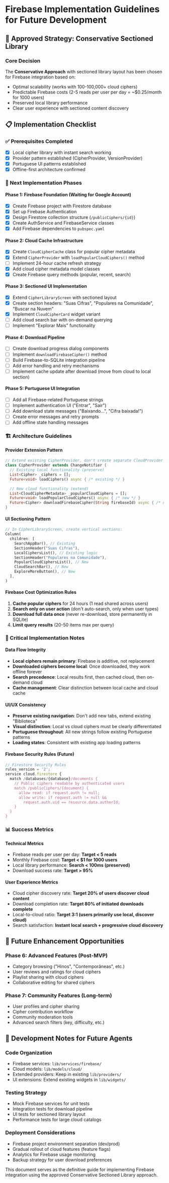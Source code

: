 # Firebase Implementation Guidelines for Future Development

## 🎯 Approved Strategy: Conservative Sectioned Library

### Core Decision
The **Conservative Approach** with sectioned library layout has been chosen for Firebase integration based on:
- Optimal scalability (works with 100-100,000+ cloud ciphers)
- Predictable Firebase costs (2-5 reads per user per day = ~$0.25/month for 1000 users)
- Preserved local library performance
- Clear user experience with sectioned content discovery

## 📋 Implementation Checklist

### ✅ Prerequisites Completed
- [x] Local cipher library with instant search working
- [x] Provider pattern established (CipherProvider, VersionProvider)
- [x] Portuguese UI patterns established
- [x] Offline-first architecture confirmed

### 🔄 Next Implementation Phases

#### Phase 1: Firebase Foundation (Waiting for Google Account)
- [x] Create Firebase project with Firestore database
- [x] Set up Firebase Authentication
- [x] Design Firestore collection structure (`/publicCiphers/{id}`)
- [x] Create AuthService and FirebaseService classes
- [x] Add Firebase dependencies to `pubspec.yaml`

#### Phase 2: Cloud Cache Infrastructure 
- [x] Create `CloudCipherCache` class for popular cipher metadata
- [x] Extend `CipherProvider` with `loadPopularCloudCiphers()` method
- [ ] Implement 24-hour cache refresh strategy
- [x] Add cloud cipher metadata model classes
- [X] Create Firebase query methods (popular, recent, search)

#### Phase 3: Sectioned UI Implementation
- [x] Extend `CipherLibraryScreen` with sectioned layout
- [x] Create section headers: "Suas Cifras", "Populares na Comunidade", "Buscar na Nuvem"
- [x] Implement `CloudCipherCard` widget variant
- [ ] Add cloud search bar with on-demand querying
- [ ] Implement "Explorar Mais" functionality

#### Phase 4: Download Pipeline
- [ ] Create download progress dialog components
- [ ] Implement `downloadFirebaseCipher()` method
- [ ] Build Firebase-to-SQLite integration pipeline
- [ ] Add error handling and retry mechanisms
- [ ] Implement cache update after download (move from cloud to local section)

#### Phase 5: Portuguese UI Integration
- [ ] Add all Firebase-related Portuguese strings
- [ ] Implement authentication UI ("Entrar", "Sair")
- [ ] Add download state messages ("Baixando...", "Cifra baixada!")
- [ ] Create error messages and retry prompts
- [ ] Add offline state handling messages

### 🏗️ Architecture Guidelines

#### Provider Extension Pattern
```dart
// Extend existing CipherProvider, don't create separate CloudProvider
class CipherProvider extends ChangeNotifier {
  // Existing local functionality (preserve)
  List<Cipher> _ciphers = [];
  Future<void> loadCiphers() async { /* existing */ }
  
  // New cloud functionality (extend)
  List<CloudCipherMetadata> _popularCloudCiphers = [];
  Future<void> loadPopularCloudCiphers() async { /* new */ }
  Future<Cipher> downloadFirebaseCipher(String firebaseId) async { /* new */ }
}
```

#### UI Sectioning Pattern
```dart
// In CipherLibraryScreen, create vertical sections:
Column(
  children: [
    SearchAppBar(), // Existing
    SectionHeader("Suas Cifras"), 
    LocalCiphersList(), // Existing logic
    SectionHeader("Populares na Comunidade"),
    PopularCloudCiphersList(), // New
    CloudSearchBar(), // New
    ExploreMoreButton(), // New
  ],
)
```

#### Firebase Cost Optimization Rules
1. **Cache popular ciphers** for 24 hours (1 read shared across users)
2. **Search only on user action** (don't auto-search, only when user types)
3. **Download full data once** (never re-download, store permanently in SQLite)
4. **Limit query results** (20-50 items max per query)

### 🚨 Critical Implementation Notes

#### Data Flow Integrity
- **Local ciphers remain primary**: Firebase is additive, not replacement
- **Downloaded ciphers become local**: Once downloaded, they work offline forever
- **Search precedence**: Local results first, then cached cloud, then on-demand cloud
- **Cache management**: Clear distinction between local cache and cloud cache

#### UI/UX Consistency
- **Preserve existing navigation**: Don't add new tabs, extend existing "Biblioteca"
- **Visual distinction**: Local vs cloud ciphers must be clearly differentiated
- **Portuguese throughout**: All new strings follow existing Portuguese patterns
- **Loading states**: Consistent with existing app loading patterns

#### Firebase Security Rules (Future)
```javascript
// Firestore Security Rules
rules_version = '2';
service cloud.firestore {
  match /databases/{database}/documents {
    // Public ciphers readable by authenticated users
    match /publicCiphers/{document} {
      allow read: if request.auth != null;
      allow write: if request.auth != null && 
        request.auth.uid == resource.data.authorId;
    }
  }
}
```

### 📊 Success Metrics

#### Technical Metrics
- Firebase reads per user per day: **Target < 5 reads**
- Monthly Firebase cost: **Target < $1 for 1000 users**
- Local library performance: **Search < 100ms (preserved)**
- Download success rate: **Target > 95%**

#### User Experience Metrics  
- Cloud cipher discovery rate: **Target 20% of users discover cloud content**
- Download completion rate: **Target 80% of initiated downloads complete**
- Local-to-cloud ratio: **Target 3:1 (users primarily use local, discover cloud)**
- Search satisfaction: **Instant local search + progressive cloud discovery**

## 🔮 Future Enhancement Opportunities

### Phase 6: Advanced Features (Post-MVP)
- Category browsing ("Hinos", "Contemporâneas", etc.)
- User reviews and ratings for cloud ciphers
- Playlist sharing with cloud ciphers
- Collaborative editing for shared ciphers

### Phase 7: Community Features (Long-term)
- User profiles and cipher sharing
- Cipher contribution workflow
- Community moderation tools
- Advanced search filters (key, difficulty, etc.)

## 📝 Development Notes for Future Agents

### Code Organization
- Firebase services: `lib/services/firebase/`
- Cloud models: `lib/models/cloud/`
- Extended providers: Keep in existing `lib/providers/`
- UI extensions: Extend existing widgets in `lib/widgets/`

### Testing Strategy
- Mock Firebase services for unit tests
- Integration tests for download pipeline
- UI tests for sectioned library layout
- Performance tests for large cloud catalogs

### Deployment Considerations
- Firebase project environment separation (dev/prod)
- Gradual rollout of cloud features (feature flags)
- Analytics for Firebase usage monitoring
- Backup strategy for user download preferences

This document serves as the definitive guide for implementing Firebase integration using the approved Conservative Sectioned Library approach.
